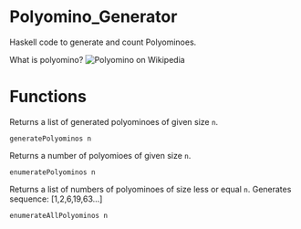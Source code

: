 # Polyomino_Generator
Haskell code to generate and count Polyominoes.

What is polyomino? ![Polyomino on Wikipedia](https://en.wikipedia.org/wiki/Polyomino)

# Functions

Returns a list of generated polyominoes of given size `n`.
```
generatePolyominos n
```

Returns a number of polyomioes of given size `n`.
```
enumeratePolyominos n
```

Returns a list of numbers of polyominoes of size less or equal `n`. Generates sequence: [1,2,6,19,63...]
```
enumerateAllPolyominos n
```
